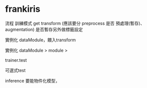 # frankiris

流程
訓練模式
get transform (應該要分 preprocess 是否 預處理(暫存)、augmentation) 是否暫存另外做標籤設定

實例化 dataModule，餵入transform

實例化 dataModule > module > 

trainer.test

可選式test

inference 要能物件化模型，